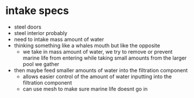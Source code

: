 # intake specs
- steel doors
- steel interior probably
- need to intake mass amount of water
- thinking something like a whales mouth but like the opposite
  - we take in mass amount of water, we try to remove or prevent marine life from entering while taking small amounts from the larger pool we gather
- then maybe feed smaller amounts of water into the filtration component
  - allows easier control of the amount of water inputting into the filtration component
  - can use mesh to make sure marine life doesnt go in
